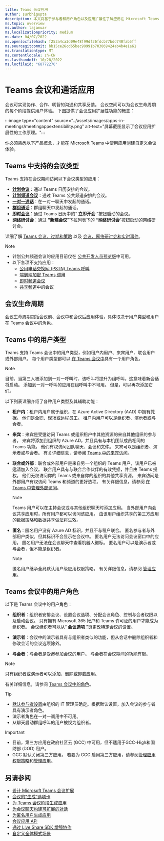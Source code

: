 ```yaml
---
title: Teams 会议应用
author: surbhigupta
description: 本文将基于参与者和用户角色以及应用扩展性了解应用在 Microsoft Teams 会议中的工作原理。
ms.topic: overview
ms.author: lajanuar
ms.localizationpriority: medium
ms.date: 04/07/2022
ms.openlocfilehash: f253a4ca3d09e48f99df36fdcb77bdd740fab5ff
ms.sourcegitcommit: bb15ce26cd65bec90991b703069424ab4b4e1a61
ms.translationtype: MT
ms.contentlocale: zh-CN
ms.lasthandoff: 10/28/2022
ms.locfileid: "68772270"
---
```

# <a name="apps-for-teams-meetings-and-calls"></a>Teams 会议和通话应用

会议可实现协作、合作、明智的沟通和共享反馈。 会议空间可以为会议生命周期的每个阶段提供用户体验。 下图提供了会议应用扩展性功能的概念：

:::image type="content" source="../assets/images/apps-in-meetings/meetingappextensibility.png" alt-text="屏幕截图显示了会议应用扩展性的工作原理。":::

你必须熟悉以下产品概念，才能在 Microsoft Teams 中使用应用创建自定义会议体验。

## <a name="supported-meeting-types-in-teams"></a>Teams 中支持的会议类型

Teams 支持在会议期间访问以下会议类型的应用：

* [**计划会议**](https://support.microsoft.com/office/schedule-a-meeting-in-teams-943507a9-8583-4c58-b5d2-8ec8265e04e5#ID0EFBD=Desktop)：通过 Teams 日历安排的会议。
* [**计划频道会议**](https://support.microsoft.com/office/schedule-a-meeting-in-teams-943507a9-8583-4c58-b5d2-8ec8265e04e5#ID0EFBD=Desktop)：通过 Teams 公共频道安排的会议。
* [**一对一通话**](https://support.microsoft.com/office/start-a-call-from-a-chat-in-teams-f5138c9d-df4c-43d8-9cf6-53400c1a7798)：在一对一聊天中发起的通话。
* [**群组通话**](https://support.microsoft.com/office/start-a-call-from-a-chat-in-teams-f5138c9d-df4c-43d8-9cf6-53400c1a7798)：群组聊天中发起的通话。
* [**即时会议**](https://support.microsoft.com/office/start-an-instant-meeting-in-teams-ff95e53f-8231-4739-87fa-00b9723f4ef5)：通过 Teams 日历中的“ **立即开会** ”按钮启动的会议。
* [**网络研讨会**](https://support.microsoft.com/office/get-started-with-teams-webinars-42f3f874-22dc-4289-b53f-bbc1a69013e3)：通过 **“新建会议**”下拉列表下的 **“网络研讨会**”按钮启动的网络研讨会。

详细了解 [Teams 会议、过期和策略](/MicrosoftTeams/meeting-expiration) 以及 [会议、网络研讨会和实时事件](/microsoftteams/quick-start-meetings-live-events)。
> [!NOTE]
>
> * 计划公共频道会议的应用目前仅在 [公共开发人员预览版](../resources/dev-preview/developer-preview-intro.md)中可用。
> * 以下各项不支持应用：
>   * [公用电话交换网 (PSTN) Teams 呼叫](/microsoftteams/cloud-voice-landing-page#public-switched-telephone-network-connectivity-options)
>   * [端到端加密 Teams 调用](https://support.microsoft.com/office/use-end-to-end-encryption-for-teams-calls-1274b4d2-b5c5-4b24-a376-606fa6728a90)
>   * [即时频道会议](https://support.microsoft.com/office/start-an-instant-meeting-in-teams-ff95e53f-8231-4739-87fa-00b9723f4ef5)
>   * [共享频道](https://support.microsoft.com/office/what-is-a-shared-channel-in-teams-e70a8c22-fee4-4d6e-986f-9e0781d7d11d)中的会议

## <a name="meeting-lifecycle"></a>会议生命周期

会议生命周期包括会议前、会议中和会议后应用体验，具体取决于用户类型和用户在 Teams 会议中的角色。

## <a name="user-types-in-teams"></a>Teams 中的用户类型

Teams 支持 Teams 会议中的用户类型，例如租户内用户、来宾用户、联合用户或外部用户。 每个用户类型都可以 [在 Teams 会议中](#user-roles-in-teams-meeting)具有一个用户角色。

> [!NOTE]
>
> 目前，当第三人被添加到一对一呼叫时，该呼叫将提升为组呼叫，这意味着新会话将启动。 添加到一对一呼叫的应用在组呼叫中不可用。 但是，可以再次添加它们。

以下列表详细介绍了各种用户类型及其辅助功能：

* **租户内**：租户内用户属于组织，在 Azure Active Directory (AAD) 中拥有凭据。 他们是全职、现场或远程员工。 租户内用户可以是组织者、演示者或与会者。
* **来宾**：来宾是受邀访问 Teams 或组织租户中其他资源的来自其他组织的参与者。 来宾将添加到组织的 Azure AD，并且具有与本机团队成员相同的 Teams 功能。 他们有权访问团队聊天、会议和文件。 来宾可以是组织者、演示者或与会者。 有关详细信息，请参阅 [Teams 中的来宾访问](/microsoftteams/guest-access)。
* **联合或外部**：联合或外部用户是来自另一个组织的 Teams 用户，该用户已被邀请加入会议。 联合用户具有与联合合作伙伴的有效凭据，并且由 Teams 授权。 他们无权访问你的 Teams 或来自你的组织的其他共享资源。 来宾访问是外部用户有权访问 Teams 和频道的更好选项。 有关详细信息，请参阅 [在 Teams 中管理外部访问](/microsoftteams/manage-external-access)。

    > [!NOTE]
    > Teams 用户可以在主持会议或与其他组织聊天时添加应用。 当外部用户向会议共享应用时，所有用户都可以访问该应用。 由该用户组织共享的第三方应用的数据策略和数据共享做法将生效。

* **匿名**：匿名用户没有 Azure AD 标识，并且不与租户联合。 匿名参与者与外部用户类似，但其标识不会显示在会议中。 匿名用户无法访问会议窗口中的应用。 匿名用户无法在会议聊天中查看机器人徽标。 匿名用户可以是演示者或与会者，但不能是组织者。

    > [!NOTE]
    > 匿名用户继承全局默认用户级应用权限策略。 有关详细信息，请参阅 [管理应用](/microsoftteams/non-standard-users#anonymous-user-in-meetings-access)。

## <a name="user-roles-in-teams-meeting"></a>Teams 会议中的用户角色

以下是 Teams 会议中的用户角色：

* **组织者**：组织者安排会议、设置会议选项、分配会议角色、控制与会者权限以及启动会议。 只有拥有 Microsoft 365 帐户和 Teams 许可证的用户才能成为组织者。 会议组织者可以从“ [**会议选项** ”页](https://support.microsoft.com/en-us/office/change-participant-settings-for-a-teams-meeting-53261366-dbd5-45f9-aae9-a70e6354f88e)更改特定会议的设置。

* **演示者**：会议中的演示者具有与组织者类似的功能，但从会话中删除组织者和修改会话的会议选项除外。

* **与会者**：与会者是受邀参加会议的用户。 与会者在会议期间的功能有限。

> [!NOTE]
> 只有组织者或演示者可以添加、删除或卸载应用。

有关详细信息，请参阅 [Teams 会议中的角色](https://support.microsoft.com/office/roles-in-a-teams-meeting-c16fa7d0-1666-4dde-8686-0a0bfe16e019)。

> [!TIP]
>
> * [默认参与者设置](/microsoftteams/meeting-policies-participants-and-guests)由组织的 IT 管理员确定。根据默认设置，加入会议的参与者具有演示者角色。
> * 演示者角色在一对一调用中不可用。
> * 从聊天启动群组呼叫的用户被视为组织者。

> [!IMPORTANT]
>
> * 目前，第三方应用在政府社区云 (GCC) 中可用，但不适用于GCC-High和国防部 (DOD) 租户。
> * GCC 默认关闭第三方应用。 若要为 GCC 启用第三方应用，请参阅[管理应用权限策略](/microsoftteams/teams-app-permission-policies)和[管理应用](/microsoftteams/manage-apps)。

## <a name="see-also"></a>另请参阅

* [设计 Microsoft Teams 会议扩展](~/apps-in-teams-meetings/design/designing-apps-in-meetings.md)
* [会议的“生成”选项卡](~/apps-in-teams-meetings/build-tabs-for-meeting.md)
* [为 Teams 会议阶段生成应用](build-apps-for-teams-meeting-stage.md)
* [为会议聊天构建可扩展的对话](build-extensible-conversation-for-meeting-chat.md)
* [为匿名用户生成应用](build-apps-for-anonymous-user.md)
* [会议应用 API](meeting-apps-apis.md)
* [通过 Live Share SDK 增强协作](teams-live-share-overview.md)
* [自定义全体模式场景](~/apps-in-teams-meetings/teams-together-mode.md)
